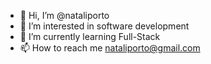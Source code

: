 - 👋 Hi, I’m @nataliporto
- 👀 I’m interested in software development
- 🌱 I’m currently learning Full-Stack 
- 📫 How to reach me nataliporto@gmail.com

<!---
nataliporto/nataliporto is a ✨ special ✨ repository because its `README.md` (this file) appears on your GitHub profile.
You can click the Preview link to take a look at your changes.
--->
